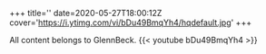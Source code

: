 +++
title=''
date=2020-05-27T18:00:12Z
cover='https://i.ytimg.com/vi/bDu49BmqYh4/hqdefault.jpg'
+++

All content belongs to GlennBeck.
{{< youtube bDu49BmqYh4 >}}
